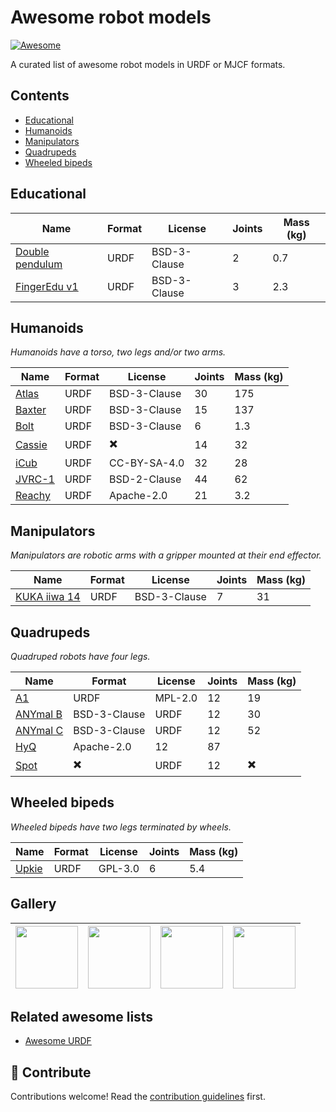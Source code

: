 # Awesome robot models

[![Awesome](https://awesome.re/badge.svg)](https://awesome.re)

A curated list of awesome robot models in URDF or MJCF formats.

## Contents

* [Educational](#educational)
* [Humanoids](#humanoids)
* [Manipulators](#manipulators)
* [Quadrupeds](#quadrupeds)
* [Wheeled bipeds](#wheeled-bipeds)

## Educational

| Name | Format | License | Joints | Mass (kg) |
|------|--------|---------|--------|-----------|
| [Double pendulum](https://github.com/Gepetto/example-robot-data/tree/master/robots/double_pendulum_description) | URDF | BSD-3-Clause | 2 | 0.7 |
| [FingerEdu v1](https://github.com/Gepetto/example-robot-data/tree/master/robots/finger_edu_description) | URDF | BSD-3-Clause | 3 | 2.3 |

## Humanoids

_Humanoids have a torso, two legs and/or two arms._

| Name | Format | License | Joints | Mass (kg) |
|------|--------|---------|--------|-----------|
| [Atlas](https://github.com/RobotLocomotion/drake/tree/master/examples/atlas) | URDF | BSD-3-Clause | 30 | 175 |
| [Baxter](https://github.com/RethinkRobotics/baxter_common/tree/master/baxter_description) | URDF | BSD-3-Clause | 15 | 137 |
| [Bolt](https://github.com/Gepetto/example-robot-data/tree/master/robots/bolt_description) | URDF | BSD-3-Clause | 6 | 1.3 |
| [Cassie](https://github.com/UMich-BipedLab/cassie_description) | URDF | ✖️ | 14 | 32 |
| [iCub](https://github.com/Gepetto/example-robot-data/tree/master/robots/icub_description) | URDF | CC-BY-SA-4.0 | 32 | 28 |
| [JVRC-1](https://github.com/stephane-caron/jvrc_description) | URDF | BSD-2-Clause | 44 | 62 |
| [Reachy](https://github.com/aubrune/reachy_description) | URDF | Apache-2.0 | 21 | 3.2 |

## Manipulators

_Manipulators are robotic arms with a gripper mounted at their end effector._

| Name | Format | License | Joints | Mass (kg) |
|------|--------|---------|--------|-----------|
| [KUKA iiwa 14](https://github.com/RobotLocomotion/drake/tree/master/manipulation/models/iiwa_description) | URDF | BSD-3-Clause | 7 | 31 |

## Quadrupeds

_Quadruped robots have four legs._

| Name | Format | License | Joints | Mass (kg) |
|------|--------|---------|--------|-----------|
| [A1](https://github.com/unitreerobotics/unitree_ros/tree/master/robots/a1_description) | URDF | MPL-2.0 | 12 | 19 |
| [ANYmal B](https://github.com/ANYbotics/anymal_b_simple_description) | BSD-3-Clause | URDF | 12 | 30 |
| [ANYmal C](https://github.com/ANYbotics/anymal_c_simple_description) | BSD-3-Clause | URDF | 12 | 52 |
| [HyQ](https://github.com/Gepetto/example-robot-data/tree/master/robots/hyq_description) | Apache-2.0 | 12 | 87 |
| [Spot](https://github.com/clearpathrobotics/spot_ros/tree/master/spot_description) | ✖️ | URDF | 12 | ✖️ |

## Wheeled bipeds

_Wheeled bipeds have two legs terminated by wheels._

| Name | Format | License | Joints | Mass (kg) |
|------|--------|---------|--------|-----------|
| [Upkie](https://github.com/tasts-robots/upkie_description) | URDF | GPL-3.0 | 6 | 5.4 |

## Gallery

| <a href="https://github.com/stephane-caron/jvrc_description"><img src="https://user-images.githubusercontent.com/1189580/161763480-6b2941ad-db98-4f8e-8786-417eefda677e.png" width="100"></a> | <a href="https://github.com/ANYbotics/anymal_b_simple_description"><img src="https://user-images.githubusercontent.com/1189580/161755631-3e23d2a5-431f-4b2c-a740-fee92a38a0cd.png" width="100" height="100"></a> | <a href="https://github.com/ANYbotics/anymal_c_simple_description"><img src="https://user-images.githubusercontent.com/1189580/161755668-75640c95-f6a9-405f-86bc-590a24ab4db6.png" width="100" height="100"></a> | <a href="https://github.com/clearpathrobotics/spot_ros/tree/master/spot_description"><img src="https://user-images.githubusercontent.com/1189580/161756006-10e81cce-cd7b-4888-a384-4defc902621c.png" width="100" height="100"></a> |
|--|--|--|--|

## Related awesome lists

- [Awesome URDF](https://github.com/ami-iit/awesome-urdf)

## 👷 Contribute

Contributions welcome! Read the [contribution guidelines](CONTRIBUTING.md) first.
